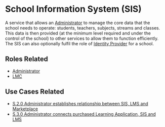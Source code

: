 # School Information System (SIS)

A service that allows an [Administrator](../roles/administrator.md) to manage the core data that the school needs to operate:  students, teachers, subjects, streams and classes.  This data is then provided (at the minimum level required and under the control of the school) to other services to allow them to function efficiently.  The SIS can also optionally fulfil the role of [Identity Provider](../identity-provider.md) for a school.

## Roles Related

  - [Administrator](../roles/administrator.md)
  - [LMC](../roles/lmc.md)

## Use Cases Related

- [S.2.0 Administrator establishes relationship between SIS, LMS and Marketplace](../use-cases/s.2.0-sims-lms-marketplace-setup.md)
- [S.3.0 Administrator connects purchased Learning Application, SIS and LMS](../use-cases/s.3.0-sims-lms-learning-application-setup.md)

